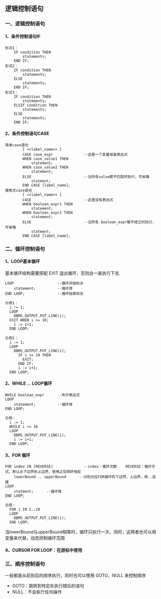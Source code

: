 ## 逻辑控制语句
### 一、逻辑控制语句
#### 1、条件控制语句IF
```
形式1：
    IF condition THEN
        statements;
    END IF;
形式2：
    IF condition THEN
        statements;
    ELSE
        statements;
    END IF;
形式3：
    IF condition THEN
        statements;
    ELSIF condition THEN
        statements;
    ELSE
        statements;
    END IF; 
```

#### 2、条件控制语句CASE
```
简单case语句
        [ <<label_name>> ]
        CASE case_expr              --这是一个变量或者表达式
        WHEN case_value1 THEN
            statement;
        WHEN case_value2 THEN
            statement;
        ELSE                        --当所有value都不匹配时执行，可省略
            statment;
        END CASE [label_name];
搜索式case语句
        [ <<label_name>> ]
        CASE                        --这里没有表达式
        WHEN boolean_expr1 THEN
            statement;
        WHEN boolean_expr2 THEN
            statement;
        ELSE                        --当所有 boolean_expr都不成立时执行，可省略
            statment;
        END CASE [label_name];  
```



### 二、循环控制语句
#### 1、LOOP基本循环
基本循环结构需要搭配 EXIT 退出循环，否则会一直执行下去.
```
LOOP                    --循环开始标志
    statement;          --循环体
END LOOP;               --循环结束标志

示例1：
  i := 1;
  LOOP
    DBMS_OUTPUT.PUT_LINE(i);
  EXIT WHEN i >= 10;
    i := i+1;
  END LOOP;
  
示例2：
  i := 1;
  LOOP
    DBMS_OUTPUT.PUT_LINE(i);
      IF i >= 10 THEN
        EXIT;
      END IF;
      i := i+1;
  END LOOP;
```


#### 2、WHILE ... LOOP循环
```
WHILE boolean_expr      --布尔表达式
LOOP
    statement;          --循环体
END LOOP;

示例：
  i := 1;
  WHILE i <= 10
  LOOP
    DBMS_OUTPUT.PUT_LINE(i);
    i := i+1;
  END LOOP;
```


#### 3、FOR 循环
```
FOR index IN [REVERSE]              --index：循环次数    REVERSE：循环方式，默认从下边界到上边界，使用之后刚好相反
    lowerBound .. upperBound      --分别对应FOR循环的下边界、上边界，用..连接
LOOP                
    statment;      --循环体
END LOOP;       

示例：
  FOR i IN 1..10
  LOOP
    DBMS_OUTPUT.PUT_LINE(i);
  END LOOP;
```
当lowerBound与upperBound相等时，循环只执行一次，同时，这两者也可以用变量来代替，动态控制循环范围


#### 4、CURSOR FOR LOOP：在游标中使用

### 三、顺序控制语句
一般都是从前到后的顺序执行，同时也可以使用 GOTO、NULL 来控制顺序
* GOTO：跳转到特定处执行随后的语句
* NULL：不会执行任何操作

